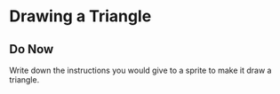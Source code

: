 # Drawing a Triangle

## Do Now
Write down the instructions you would give to a sprite to make it draw a triangle.
